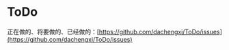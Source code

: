 # ToDo
正在做的、将要做的、已经做的：[https://github.com/dachengxi/ToDo/issues](https://github.com/dachengxi/ToDo/issues)
